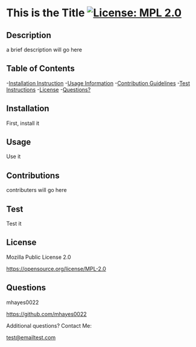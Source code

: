 # This is the Title [![License: MPL 2.0](https://img.shields.io/badge/License-MPL_2.0-brightgreen.svg)](https://opensource.org/licenses/MPL-2.0)

  ## Description
  a brief description will go here

  ## Table of Contents
  -[Installation Instruction](#installation)
  -[Usage Information](#usage)
  -[Contribution Guidelines](#contributions)
  -[Test Instructions](#test)
  -[License](#license)
  -[Questions?](#questions)

  ## Installation
  First, install it

  ## Usage
  Use it

  ## Contributions
  contributers will go here

  ## Test
  Test it

  ## License
  Mozilla Public License 2.0

  https://opensource.org/license/MPL-2.0

  ## Questions
  mhayes0022
  
  https://github.com/mhayes0022

  Additional questions? Contact Me:

  test@emailtest.com

